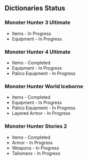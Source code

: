 ## Dictionaries Status

### Monster Hunter 3 Ultimate
- Items - In Progress
- Equipment - In Progress

### Monster Hunter 4 Ultimate
- Items - Completed
- Equipment - In Progress
- Palico Equipment - In Progress

### Monster Hunter World Iceborne
- Items - Completed
- Equipment - In Progress
- Palico Equipment - In Progress
- Layered Armor - In Progress

### Monster Hunter Stories 2
- Items - Completed
- Armor - In Progress
- Weapons - In Progress
- Talismans - In Progress
